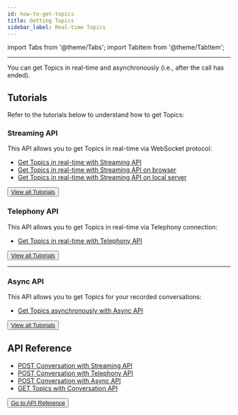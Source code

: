 ```yaml
---
id: how-to-get-topics
title: Getting Topics 
sidebar_label: Real-time Topics
---
```


import Tabs from '@theme/Tabs';
import TabItem from '@theme/TabItem';

---

You can get Topics in real-time and asynchronously (i.e., after the call has ended).

## Tutorials

Refer to the tutorials below to understand how to get Topics:

### Streaming API

This API allows you to get Topics in real-time via WebSocket protocol: 

- [Get Topics in real-time with Streaming API](/docs/streamingapi/code-snippets/receive-live-topics)
- [Get Topics in real-time with Streaming API on browser](/docs/streamingapi/tutorials/receive-ai-insights-from-your-web-browser)
- [Get Topics in real-time with Streaming API on local server](/docs/javascript-sdk/tutorials/receive-ai-insights-from-your-computer)

<button class="button button2"><a href="/docs/streamingapi/introduction">View all Tutorials</a></button>

### Telephony API

This API allows you to get Topics in real-time via Telephony connection: 

- [Get Topics in real-time with Telephony API](/docs/telephony/tutorials/connect-to-zoom)

<button class="button button2"><a href="/docs/telephony/introduction">View all Tutorials</a></button>

---

### Async API

This API allows you to get Topics for your recorded conversations: 

- [Get Topics asynchronously with Async API](/docs/async-api/code-snippets/receive-speech-to-text-and-ai-insights/)

<button class="button button2"><a href="/docs/async-api/code-snippets/receive-speech-to-text-and-ai-insights">View all Tutorials</a></button>


## API Reference

- [POST Conversation with Streaming API](/docs/streaming-api/api-reference#request-parameters)
- [POST Conversation with Telephony API](/docs/telephony-api/api-reference#endpoint)
- [POST Conversation with Async API](/docs/async-api/reference/reference)
- [GET Topics with Conversation API](/docs/conversation-api/get-topics)

<button class="button button1"><a href="/docs/api-reference/getting-started">Go to API Reference</a></button>
